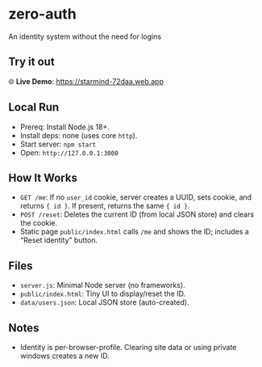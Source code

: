 # zero-auth
An identity system without the need for logins

## Try it out

🌐 **Live Demo**: https://starmind-72daa.web.app

## Local Run

- Prereq: Install Node.js 18+.
- Install deps: none (uses core `http`).
- Start server: `npm start`
- Open: `http://127.0.0.1:3000`

## How It Works

- `GET /me`: If no `user_id` cookie, server creates a UUID, sets cookie, and returns `{ id }`. If present, returns the same `{ id }`.
- `POST /reset`: Deletes the current ID (from local JSON store) and clears the cookie.
- Static page `public/index.html` calls `/me` and shows the ID; includes a “Reset identity” button.

## Files

- `server.js`: Minimal Node server (no frameworks).
- `public/index.html`: Tiny UI to display/reset the ID.
- `data/users.json`: Local JSON store (auto-created).

## Notes

- Identity is per-browser-profile. Clearing site data or using private windows creates a new ID.
